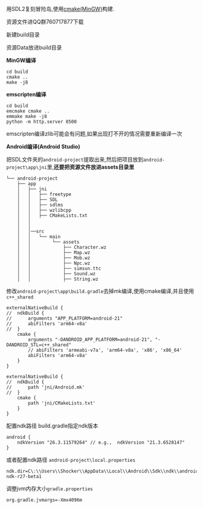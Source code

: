 用SDL2复刻冒险岛,使用[cmake(MinGW)](https://github.com/niXman/mingw-builds-binaries/releases/tag/13.2.0-rt_v11-rev0)构建.

资源文件进QQ群760717877下载

新建build目录

资源Data放进build目录 

**MinGW编译**
```
cd build
cmake ..
make -j8
```

**emscripten编译**
```
cd build
emcmake cmake ..
emmake make -j8
python -m http.server 8500
```
emscripten编译zlib可能会有问题,如果出现打不开的情况需要重新编译一次

**Android编译(Android Studio)**

把SDL文件夹的```android-project```提取出来,然后把项目放到```android-project\app\jni```里,**还要把资源文件放进assets目录里**

```
└── android-project
    ├── app
    │   ├── jni
    │   │   ├── freetype
    │   │   ├── SDL
    │   │   ├── sdlms 
    │   │   ├── wzlibcpp
    │   │   ├── CMakeLists.txt
    │   │   
    │   │   
    │   │──src   
    │   │   └── main
    │   │        └── assets
    │   │            ├── Character.wz
    │   │            ├── Map.wz
    │   │            ├── Mob.wz
    │   │            ├── Npc.wz
    │   │            ├── simsun.ttc
    │   │            ├── Sound.wz
    │   │            ├── String.wz
```
修改```android-project\app\build.gradle```去掉mk编译,使用cmake编译,并且使用```c++_shared``` 
```
externalNativeBuild {
//  ndkBuild {
//      arguments "APP_PLATFORM=android-21"
//      abiFilters 'arm64-v8a'
//  }
    cmake {
        arguments "-DANDROID_APP_PLATFORM=android-21", "-DANDROID_STL=c++_shared"
        // abiFilters 'armeabi-v7a', 'arm64-v8a', 'x86', 'x86_64'
        abiFilters 'arm64-v8a'
    }
}
```
```
externalNativeBuild {
//  ndkBuild {
//      path 'jni/Android.mk'
//  }
    cmake {
        path 'jni/CMakeLists.txt'
    }
}
```
配置ndk路径
build.gradle指定ndk版本
```
android {
    ndkVersion "26.3.11579264" // e.g.,  ndkVersion "21.3.6528147"
}
```
或者配置ndk路径
```android-project\local.properties```
```
ndk.dir=C\:\\Users\\Shocker\\AppData\\Local\\Android\\Sdk\\ndk\\android-ndk-r27-beta1
```
调整jvm内存大小```gradle.properties```
```
org.gradle.jvmargs=-Xmx4096m
```